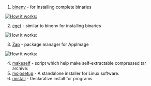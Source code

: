 


1. [binenv](https://github.com/devops-works/binenv) - for installing complete binaries

[![How it works:](https://asciinema.org/a/356591.svg)](https://asciinema.org/a/356591)

2. [eget](https://github.com/zyedidia/eget) - similar to binenv for installing binaries

![How it works:](https://github.com/zyedidia/blobs/blob/master/eget-demo.gif)

3. [Zap](https://github.com/srevinsaju/zap) - package manager for AppImage

![How it works:](https://github.com/srevinsaju/zap/blob/main/assets/zap-firefox-install.gif)

4. [makeself](https://github.com/megastep/makeself) - script which help make self-extractable compressed tar archive:
5. [mojosetup](https://github.com/icculus/mojosetup) - A standalone installer for Linux software.
6. [rinstall](https://github.com/danyspin97/rinstall) - Declarative install for programs
